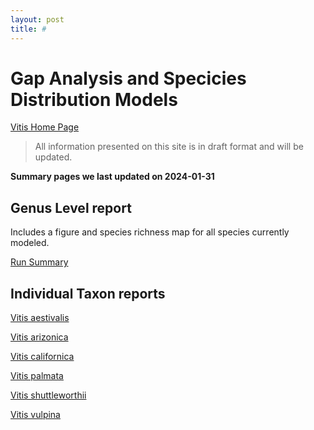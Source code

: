 ```yaml
---
layout: post
title: #
---
```

# Gap Analysis and Specicies Distribution Models

[Vitis Home Page](home)

> All information presented on this site is in draft format and will be updated.

**Summary pages we last updated on  2024-01-31**

## Genus Level report 

Includes a figure and species richness map for all species currently modeled. 

<a href="run20231227_Summary.html" target="_blank"> Run Summary </a> 
  
## Individual Taxon reports 

<a href="Vitis aestivalis_Summary.html" target="_blank"> Vitis aestivalis </a>   

<a href="Vitis arizonica_Summary.html" target="_blank"> Vitis arizonica </a>    

<a href="Vitis californica_Summary.html" target="_blank"> Vitis californica </a>

<a href="Vitis palmata_Summary.html" target="_blank"> Vitis palmata </a>

<a href="Vitis shuttleworthii_Summary.html" target="_blank"> Vitis shuttleworthii

<a href="Vitis vulpina_Summary.html" target="_blank"> Vitis vulpina </a>
